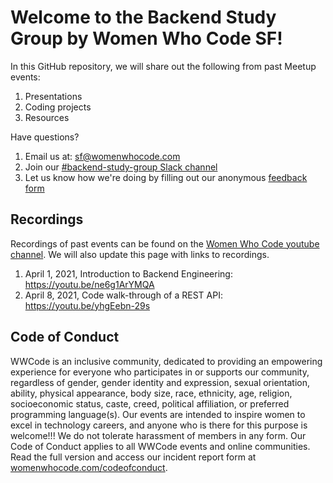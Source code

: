 # Welcome to the Backend Study Group by Women Who Code SF!

In this GitHub repository, we will share out the following from past Meetup events:
1. Presentations
2. Coding projects
3. Resources

Have questions? 
1. Email us at: sf@womenwhocode.com
2. Join our [#backend-study-group Slack channel](https://join.slack.com/t/wwcode/shared_invite/zt-d09eelt3-UyQb93pVtrP78moG54oQGw)
3. Let us know how we're doing by filling out our anonymous [feedback form](https://forms.gle/UrhztqutyE7oAf9Q6)

## Recordings
Recordings of past events can be found on the [Women Who Code youtube channel](https://www.youtube.com/user/WomenWhoCode). We will also update this page with links to recordings.
1. April 1, 2021, Introduction to Backend Engineering: https://youtu.be/ne6g1ArYMQA
2. April 8, 2021, Code walk-through of a REST API: https://youtu.be/yhgEebn-29s

## Code of Conduct
WWCode is an inclusive community, dedicated to providing an empowering experience for everyone who participates in or supports our community, regardless of gender, gender identity and expression, sexual orientation, ability, physical appearance, body size, race, ethnicity, age, religion, socioeconomic status, caste, creed, political affiliation, or preferred programming language(s). 
Our events are intended to inspire women to excel in technology careers, and anyone who is there for this purpose is welcome!!! We do not tolerate harassment of members in any form. Our Code of Conduct applies to all WWCode events and online communities. 
Read the full version and access our incident report form at [womenwhocode.com/codeofconduct](womenwhocode.com/codeofconduct).
